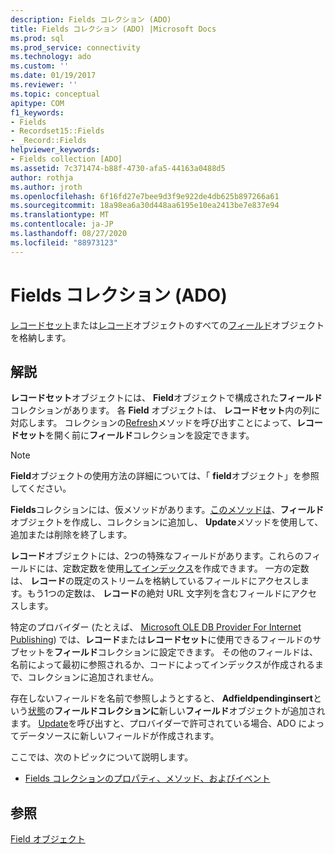 ```yaml
---
description: Fields コレクション (ADO)
title: Fields コレクション (ADO) |Microsoft Docs
ms.prod: sql
ms.prod_service: connectivity
ms.technology: ado
ms.custom: ''
ms.date: 01/19/2017
ms.reviewer: ''
ms.topic: conceptual
apitype: COM
f1_keywords:
- Fields
- Recordset15::Fields
- _Record::Fields
helpviewer_keywords:
- Fields collection [ADO]
ms.assetid: 7c371474-b88f-4730-afa5-44163a0488d5
author: rothja
ms.author: jroth
ms.openlocfilehash: 6f16fd27e7bee9d3f9e922de4db625b897266a61
ms.sourcegitcommit: 18a98ea6a30d448aa6195e10ea2413be7e837e94
ms.translationtype: MT
ms.contentlocale: ja-JP
ms.lasthandoff: 08/27/2020
ms.locfileid: "88973123"
---
```

# <a name="fields-collection-ado"></a>Fields コレクション (ADO)
[レコードセット](./recordset-object-ado.md)または[レコード](./record-object-ado.md)オブジェクトのすべての[フィールド](./field-object.md)オブジェクトを格納します。  
  
## <a name="remarks"></a>解説  
 **レコードセット**オブジェクトには、 **Field**オブジェクトで構成された**フィールド**コレクションがあります。 各 **Field** オブジェクトは、 **レコードセット**内の列に対応します。 コレクションの[Refresh](./refresh-method-ado.md)メソッドを呼び出すことによって、**レコードセット**を開く前に**フィールド**コレクションを設定できます。  
  
> [!NOTE]
>  **Field**オブジェクトの使用方法の詳細については、「 **field**オブジェクト」を参照してください。  
  
 **Fields**コレクションには、仮メソッドがあります。[このメソッドは](./append-method-ado.md)、**フィールド**オブジェクトを作成し、コレクションに追加し、 **Update**メソッドを使用して、追加または削除を終了します。  
  
 **レコード**オブジェクトには、2つの特殊なフィールドがあります。これらのフィールドには、定数定数を使用[してインデックス](./fieldenum.md)を作成できます。 一方の定数は、 **レコード**の既定のストリームを格納しているフィールドにアクセスします。もう1つの定数は、 **レコード**の絶対 URL 文字列を含むフィールドにアクセスします。  
  
 特定のプロバイダー (たとえば、 [Microsoft OLE DB Provider For Internet Publishing](../../guide/appendixes/microsoft-ole-db-provider-for-internet-publishing.md)) では、**レコード**または**レコードセット**に使用できるフィールドのサブセットを**フィールド**コレクションに設定できます。 その他のフィールドは、名前によって最初に参照されるか、コードによってインデックスが作成されるまで、コレクションに追加されません。  
  
 存在しないフィールドを名前で参照しようとすると、 **Adfieldpendinginsert**という[状態](./status-property-ado-field.md)の**フィールドコレクションに**新しい**フィールド**オブジェクトが追加されます。 [Update](./update-method.md)を呼び出すと、プロバイダーで許可されている場合、ADO によってデータソースに新しいフィールドが作成されます。  
  
 ここでは、次のトピックについて説明します。  
  
-   [Fields コレクションのプロパティ、メソッド、およびイベント](./fields-collection-properties-methods-and-events.md)  
  
## <a name="see-also"></a>参照  
 [Field オブジェクト](./field-object.md)